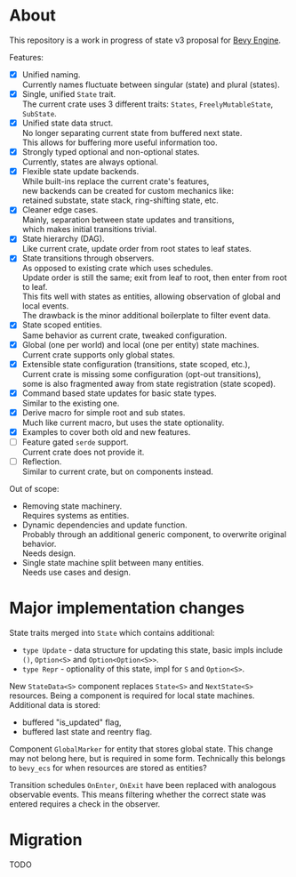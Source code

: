 # About

This repository is a work in progress of state v3 proposal for [Bevy Engine](https://github.com/bevyengine/bevy).

Features:
- [x] Unified naming.  
      Currently names fluctuate between singular (state) and plural (states).
- [x] Single, unified `State` trait.  
      The current crate uses 3 different traits: `States`, `FreelyMutableState`, `SubState`.
- [x] Unified state data struct.  
      No longer separating current state from buffered next state.  
      This allows for buffering more useful information too.
- [x] Strongly typed optional and non-optional states.  
      Currently, states are always optional.
- [x] Flexible state update backends.  
      While built-ins replace the current crate's features,  
      new backends can be created for custom mechanics like:  
      retained substate, state stack, ring-shifting state, etc.
- [x] Cleaner edge cases.  
      Mainly, separation between state updates and transitions,  
      which makes initial transitions trivial.
- [x] State hierarchy (DAG).  
      Like current crate, update order from root states to leaf states.
- [x] State transitions through observers.  
      As opposed to existing crate which uses schedules.  
      Update order is still the same; exit from leaf to root, then enter from root to leaf.  
      This fits well with states as entities, allowing observation of global and local events.  
      The drawback is the minor additional boilerplate to filter event data.
- [x] State scoped entities.  
      Same behavior as current crate, tweaked configuration.
- [x] Global (one per world) and local (one per entity) state machines.  
      Current crate supports only global states.
- [x] Extensible state configuration (transitions, state scoped, etc.),  
      Current crate is missing some configuration (opt-out transitions),  
      some is also fragmented away from state registration (state scoped).
- [x] Command based state updates for basic state types.  
      Similar to the existing one.
- [x] Derive macro for simple root and sub states.  
      Much like current macro, but uses the state optionality.
- [x] Examples to cover both old and new features.
- [ ] Feature gated `serde` support.  
      Current crate does not provide it.
- [ ] Reflection.  
      Similar to current crate, but on components instead.

Out of scope:
- Removing state machinery.  
  Requires systems as entities.
- Dynamic dependencies and update function.  
  Probably through an additional generic component, to overwrite original behavior.  
  Needs design.
- Single state machine split between many entities.  
  Needs use cases and design.

# Major implementation changes

State traits merged into `State` which contains additional:
- `type Update` - data structure for updating this state, basic impls include `()`, `Option<S>` and `Option<Option<S>>`.
- `type Repr` - optionality of this state, impl for `S` and `Option<S>`.

New `StateData<S>` component replaces `State<S>` and `NextState<S>` resources.
Being a component is required for local state machines.
Additional data is stored:
- buffered "is_updated" flag,
- buffered last state and reentry flag.

Component `GlobalMarker` for entity that stores global state.
This change may not belong here, but is required in some form.
Technically this belongs to `bevy_ecs` for when resources are stored as entities?

Transition schedules `OnEnter`, `OnExit` have been replaced with analogous observable events.
This means filtering whether the correct state was entered requires a check in the observer.

# Migration

TODO
